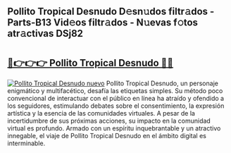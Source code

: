 ## Pollito Tropical Desnudo D𝚎sn𝚞dos filtr𝚊dos - Parts-B13 Vid𝚎os filtr𝚊dos - N𝚞evas f𝚘tos atr𝚊ctivas DSj82

# <h2><a href="http://mb74xmm.tromn.icu/?c=Pollito+Tropical+Desnudo">🔗👉👉👉 Pollito Tropical Desnudo 🔗🔗</a></h2>

[![Pollito Tropical Desnudo nuevo](https://i.imgur.com/pEAQMta.gif)](http://mb74xmm.tromn.icu/?c=Pollito+Tropical+Desnudo)
Pollito Tropical Desnudo, un personaje enigmático y multifacético, desafía las etiquetas simples. Su método poco convencional de interactuar con el público en línea ha atraído y ofendido a los seguidores, estimulando debates sobre el consentimiento, la expresión artística y la esencia de las comunidades virtuales. A pesar de la incertidumbre de sus próximas acciones, su impacto en la comunidad virtual es profundo. Armado con un espíritu inquebrantable y un atractivo innegable, el viaje de Pollito Tropical Desnudo en el ámbito digital es interminable.
